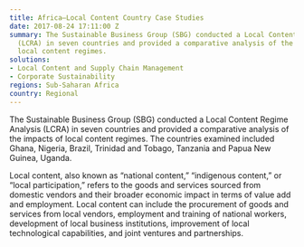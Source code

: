 ```yaml
---
title: Africa—Local Content Country Case Studies
date: 2017-08-24 17:11:00 Z
summary: The Sustainable Business Group (SBG) conducted a Local Content Regime Analysis
  (LCRA) in seven countries and provided a comparative analysis of the impacts of
  local content regimes.
solutions:
- Local Content and Supply Chain Management
- Corporate Sustainability
regions: Sub-Saharan Africa
country: Regional
---
```


The Sustainable Business Group (SBG) conducted a Local Content Regime Analysis (LCRA) in seven countries and provided a comparative analysis of the impacts of local content regimes. The countries examined included Ghana, Nigeria, Brazil, Trinidad and Tobago, Tanzania and Papua New Guinea, Uganda. 

Local content, also known as “national content,” “indigenous content,” or “local participation,” refers to the goods and services sourced from domestic vendors and their broader economic impact in terms of value add and employment. Local content can include the procurement of goods and services from local vendors, employment and training of national workers, development of local business institutions, improvement of local technological capabilities, and joint ventures and partnerships.